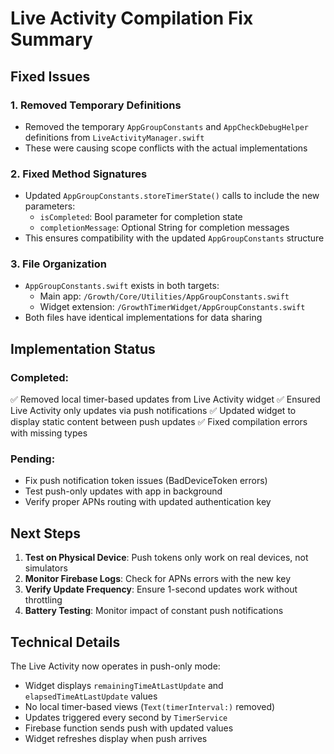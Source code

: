 # Live Activity Compilation Fix Summary

## Fixed Issues

### 1. Removed Temporary Definitions
- Removed the temporary `AppGroupConstants` and `AppCheckDebugHelper` definitions from `LiveActivityManager.swift`
- These were causing scope conflicts with the actual implementations

### 2. Fixed Method Signatures
- Updated `AppGroupConstants.storeTimerState()` calls to include the new parameters:
  - `isCompleted`: Bool parameter for completion state
  - `completionMessage`: Optional String for completion messages
- This ensures compatibility with the updated `AppGroupConstants` structure

### 3. File Organization
- `AppGroupConstants.swift` exists in both targets:
  - Main app: `/Growth/Core/Utilities/AppGroupConstants.swift`
  - Widget extension: `/GrowthTimerWidget/AppGroupConstants.swift`
- Both files have identical implementations for data sharing

## Implementation Status

### Completed:
✅ Removed local timer-based updates from Live Activity widget
✅ Ensured Live Activity only updates via push notifications
✅ Updated widget to display static content between push updates
✅ Fixed compilation errors with missing types

### Pending:
- Fix push notification token issues (BadDeviceToken errors)
- Test push-only updates with app in background
- Verify proper APNs routing with updated authentication key

## Next Steps

1. **Test on Physical Device**: Push tokens only work on real devices, not simulators
2. **Monitor Firebase Logs**: Check for APNs errors with the new key
3. **Verify Update Frequency**: Ensure 1-second updates work without throttling
4. **Battery Testing**: Monitor impact of constant push notifications

## Technical Details

The Live Activity now operates in push-only mode:
- Widget displays `remainingTimeAtLastUpdate` and `elapsedTimeAtLastUpdate` values
- No local timer-based views (`Text(timerInterval:)` removed)
- Updates triggered every second by `TimerService`
- Firebase function sends push with updated values
- Widget refreshes display when push arrives